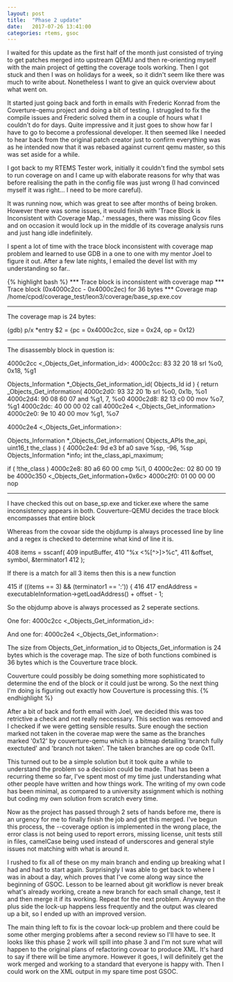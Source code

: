 ```yaml
---                                                                             
layout: post                                                                    
title:  "Phase 2 update"                                    
date:   2017-07-26 13:41:00                                              
categories: rtems, gsoc                                                     
--- 
```

I waited for this update as the first half of the month just consisted of trying
to get patches merged into upstream QEMU and then re-orienting myself with the
main project of getting the coverage tools working. Then I got stuck and then I 
was on holidays for a week, so it didn't seem like there was much to write 
about. Nonetheless I want to give an quick overview about what went on.

It started just going back and forth in emails with Frederic Konrad from the 
Coverture-qemu project and doing a bit of testing. I struggled to fix the
compile issues and Frederic solved them in a couple of hours what I couldn't do
for days. Quite impressive and it just goes to show how far I have to go to 
become a professional developer. It then seemed like I needed to hear back from
the original patch creator just to confirm everything was as he intended now
that it was rebased against current qemu master, so this was set aside for a 
while.

I got back to my RTEMS Tester work, initially it couldn't find the symbol sets
to run coverage on and I came up with elaborate reasons for why that was before
realising the path in the config file was just wrong (I had convinced myself it
was right... I need to be more careful). 

It was running now, which was great to see after months of being broken.
However there was some issues, it would finish with 'Trace Block is Inconsistent
with Coverage Map..' messages, there was missing Gcov files and on occasion it
would lock up in the middle of its coverage analysis runs and just hang idle
indefinitely.

I spent a lot of time with the trace block inconsistent with coverage map
problem and learned to use GDB in a one to one with my mentor Joel to figure it
out. After a few late nights, I emailed the devel list with my understanding so far..

{% highlight bash %}
*** Trace block is inconsistent with coverage map
*** Trace block (0x4000c2cc - 0x4000c2ec) for 36 bytes
*** Coverage map /home/cpod/coverage_test/leon3/coverage/base_sp.exe.cov

-----------------------------

The coverage map is 24 bytes:

(gdb) p/x *entry
$2 = {pc = 0x4000c2cc, size = 0x24, op = 0x12}

-----------------------------

The disassembly block in question is:

4000c2cc <_Objects_Get_information_id>:
4000c2cc:   83 32 20 18     srl  %o0, 0x18, %g1

Objects_Information *_Objects_Get_information_id(
  Objects_Id  id
)
{
  return _Objects_Get_information(
4000c2d0:   93 32 20 1b     srl  %o0, 0x1b, %o1
4000c2d4:   90 08 60 07     and  %g1, 7, %o0
4000c2d8:   82 13 c0 00     mov  %o7, %g1
4000c2dc:   40 00 00 02     call  4000c2e4 <_Objects_Get_information>
4000c2e0:   9e 10 40 00     mov  %g1, %o7

4000c2e4 <_Objects_Get_information>:

Objects_Information *_Objects_Get_information(
  Objects_APIs   the_api,
  uint16_t       the_class
)
{
4000c2e4:   9d e3 bf a0     save  %sp, -96, %sp
  Objects_Information *info;
  int the_class_api_maximum;

  if ( !the_class )
4000c2e8:   80 a6 60 00     cmp  %i1, 0
4000c2ec:   02 80 00 19     be  4000c350 <_Objects_Get_information+0x6c>
4000c2f0:   01 00 00 00     nop

------------------------------------

I have checked this out on base_sp.exe and ticker.exe where the same
inconsistency appears in both. Couverture-QEMU decides the trace block
encompasses that entire block

Whereas from the covoar side the objdump is always processed line by
line and a regex is checked to determine what kind of line it is.

408       items = sscanf(
409         inputBuffer,
410         "%x <%[^>]>%c",
411         &offset, symbol, &terminator1
412       );

If there is a match for all 3 items then this is a new function

415       if ((items == 3) && (terminator1 == ':')) {
416
417         endAddress = executableInformation->getLoadAddress() + offset - 1;


So the objdump above is always processed as 2 seperate sections.

One for:
4000c2cc <_Objects_Get_information_id>:


And one for:
4000c2e4 <_Objects_Get_information>:

The size from Objects_Get_information_id to Objects_Get_information is
24 bytes which is the coverage map.
The size of both functions combined is 36 bytes which is the
Couverture trace block.

Couverture could possibly be doing something more sophisticated to
determine the end of the block or it could just be wrong. So the next
thing I'm doing is figuring out exactly how Couverture is processing
this.
{% endhighlight %}

After a bit of back and forth email with Joel, we decided this was too 
retrictive a check and not really neccessary. This section was removed and I
checked if we were getting sensible results. Sure enough the section marked
not taken in the coverae map were the same as the branches marked '0x12' by
couverture-qemu which is a bitmap detailing 'branch fully exectuted' and 'branch
not taken'. The taken branches are op code 0x11.

This turned out to be a simple solution but it took quite a while to understand
the problem so a decision could be made. That has been a recurring theme so far,
I've spent most of my time just understanding what other people have written and
how things work. The writing of my own code has been minimal, as compared to a 
university assignment which is nothing but coding my own solution from scratch 
every time.

Now as the project has passed through 2 sets of hands before me, there is an 
urgency for me to finally finish the job and get this merged. I've begun this
process, the --coverage option is implemented in the wrong place, the error 
class is not being used to report errors, missing license, unit tests still in
files, camelCase being used instead of underscores and general style issues not
matching with what is around it.

I rushed to fix all of these on my main branch and ending up breaking what I had
and had to start again. Surprisingly I was able to get back to where I was in 
about a day, which proves that I've come along way since the beginning of GSOC.
Lesson to be learned about git workflow is never break what's already working, 
create a new branch for each small change, test it and then merge it if its 
working. Repeat for the next problem. Anyway on the plus side the lock-up 
happens less frequently and the output was cleared up a bit, so I ended up with
an improved version.

The main thing left to fix is the covoar lock-up problem and there could be some
other merging problems after a second review so I'll have to see. It looks like
this phase 2 work will spill into phase 3 and I'm not sure what will happen to
the original plans of refactoring covoar to produce XML. It's hard to say if 
there will be time anymore. However it goes, I will definitely get the work 
merged and working to a standard that everyone is happy with. Then I could work
on the XML output in my spare time post GSOC.
